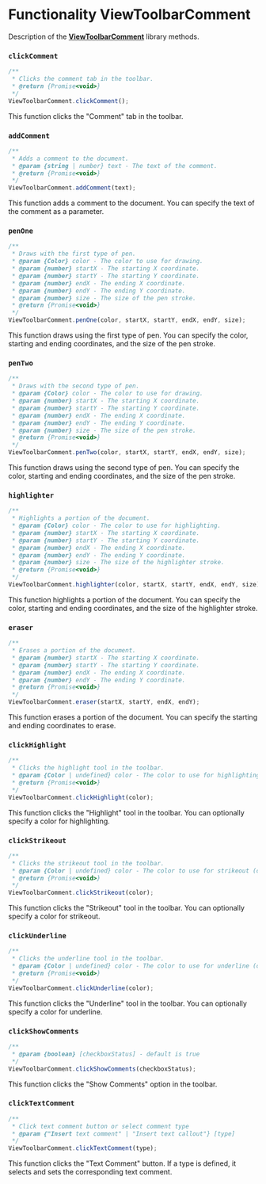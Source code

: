 # Functionality ViewToolbarComment

Description of the [**ViewToolbarComment**](/puppeteer/module/viewtoolbar/viewtoolbarcomment/README.md) library methods.

### `clickComment`

```javascript
/**
 * Clicks the comment tab in the toolbar.
 * @return {Promise<void>}
 */
ViewToolbarComment.clickComment();
```

This function clicks the "Comment" tab in the toolbar.

### `addComment`

```javascript
/**
 * Adds a comment to the document.
 * @param {string | number} text - The text of the comment.
 * @return {Promise<void>}
 */
ViewToolbarComment.addComment(text);
```

This function adds a comment to the document. You can specify the text of the comment as a parameter.

### `penOne`

```javascript
/**
 * Draws with the first type of pen.
 * @param {Color} color - The color to use for drawing.
 * @param {number} startX - The starting X coordinate.
 * @param {number} startY - The starting Y coordinate.
 * @param {number} endX - The ending X coordinate.
 * @param {number} endY - The ending Y coordinate.
 * @param {number} size - The size of the pen stroke.
 * @return {Promise<void>}
 */
ViewToolbarComment.penOne(color, startX, startY, endX, endY, size);
```

This function draws using the first type of pen. You can specify the color, starting and ending coordinates, and the size of the pen stroke.

### `penTwo`

```javascript
/**
 * Draws with the second type of pen.
 * @param {Color} color - The color to use for drawing.
 * @param {number} startX - The starting X coordinate.
 * @param {number} startY - The starting Y coordinate.
 * @param {number} endX - The ending X coordinate.
 * @param {number} endY - The ending Y coordinate.
 * @param {number} size - The size of the pen stroke.
 * @return {Promise<void>}
 */
ViewToolbarComment.penTwo(color, startX, startY, endX, endY, size);
```

This function draws using the second type of pen. You can specify the color, starting and ending coordinates, and the size of the pen stroke.

### `highlighter`

```javascript
/**
 * Highlights a portion of the document.
 * @param {Color} color - The color to use for highlighting.
 * @param {number} startX - The starting X coordinate.
 * @param {number} startY - The starting Y coordinate.
 * @param {number} endX - The ending X coordinate.
 * @param {number} endY - The ending Y coordinate.
 * @param {number} size - The size of the highlighter stroke.
 * @return {Promise<void>}
 */
ViewToolbarComment.highlighter(color, startX, startY, endX, endY, size);
```

This function highlights a portion of the document. You can specify the color, starting and ending coordinates, and the size of the highlighter stroke.

### `eraser`

```javascript
/**
 * Erases a portion of the document.
 * @param {number} startX - The starting X coordinate.
 * @param {number} startY - The starting Y coordinate.
 * @param {number} endX - The ending X coordinate.
 * @param {number} endY - The ending Y coordinate.
 * @return {Promise<void>}
 */
ViewToolbarComment.eraser(startX, startY, endX, endY);
```

This function erases a portion of the document. You can specify the starting and ending coordinates to erase.

### `clickHighlight`

```javascript
/**
 * Clicks the highlight tool in the toolbar.
 * @param {Color | undefined} color - The color to use for highlighting (optional).
 * @return {Promise<void>}
 */
ViewToolbarComment.clickHighlight(color);
```

This function clicks the "Highlight" tool in the toolbar. You can optionally specify a color for highlighting.

### `clickStrikeout`

```javascript
/**
 * Clicks the strikeout tool in the toolbar.
 * @param {Color | undefined} color - The color to use for strikeout (optional).
 * @return {Promise<void>}
 */
ViewToolbarComment.clickStrikeout(color);
```

This function clicks the "Strikeout" tool in the toolbar. You can optionally specify a color for strikeout.

### `clickUnderline`

```javascript
/**
 * Clicks the underline tool in the toolbar.
 * @param {Color | undefined} color - The color to use for underline (optional).
 * @return {Promise<void>}
 */
ViewToolbarComment.clickUnderline(color);
```

This function clicks the "Underline" tool in the toolbar. You can optionally specify a color for underline.

### `clickShowComments`

```javascript
/**
 * @param {boolean} [checkboxStatus] - default is true
 */
ViewToolbarComment.clickShowComments(checkboxStatus);
```

This function clicks the "Show Comments" option in the toolbar.

### `clickTextComment`

```javascript
/**
 * Click text comment button or select comment type
 * @param {"Insert text comment" | "Insert text callout"} [type]
 */
ViewToolbarComment.clickTextComment(type);
```

This function clicks the "Text Comment" button. If a type is defined, it selects and sets the corresponding text comment.

